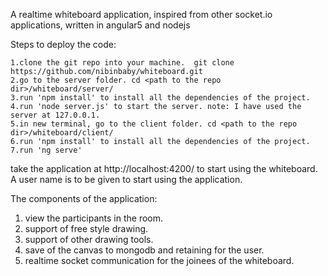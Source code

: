A realtime whiteboard application, inspired from other socket.io applications, written in angular5 and nodejs


Steps to deploy the code:

    1.clone the git repo into your machine.  git clone https://github.com/nibinbaby/whiteboard.git
    2.go to the server folder. cd <path to the repo dir>/whiteboard/server/
    3.run 'npm install' to install all the dependencies of the project.
    4.run 'node server.js' to start the server. note: I have used the server at 127.0.0.1.
    5.in new terminal, go to the client folder. cd <path to the repo dir>/whiteboard/client/
    6.run 'npm install' to install all the dependencies of the project.
    7.run 'ng serve'
    
take the application at http://localhost:4200/ to start using the whiteboard. A user name is to be given to start using the application.


The components of the application:
1. view the participants in the room.
2. support of free style drawing.
3. support of other drawing tools.
6. save of the canvas to mongodb and retaining for the user.
7. realtime socket communication for the joinees of the whiteboard.
